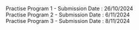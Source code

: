 Practise Program 1 - Submission Date : 26/10/2024
<br/>
Practise Program 2 - Submission Date : 6/11/2024
<br/>
Practise Program 3 - Submission Date : 8/11/2024
<br/>
